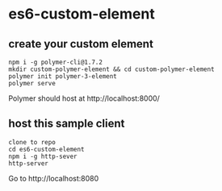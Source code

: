 # es6-custom-element

## create your custom element

```
npm i -g polymer-cli@1.7.2
mkdir custom-polymer-element && cd custom-polymer-element
polymer init polymer-3-element
polymer serve
```
Polymer should host at http://localhost:8000/

## host this sample client

```
clone to repo 
cd es6-custom-element
npm i -g http-sever
http-server
```

Go to http://localhost:8080
